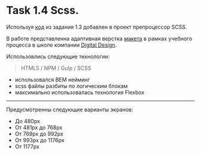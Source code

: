 # Task 1.4 Scss.

Используя [код](https://github.com/Dazzermax/Digital-Design-Tasks/tree/1.3project) из задания 1.3 добавлен в проект препроцессор SCSS.

В работе представленна адаптивная верстка  [макета](https://www.figma.com/file/XeWzrTMu0ZyFGeHNAWojBO/Task1?node-id=180%3A256) в рамках учебного процесса в школе компании [Digital Design](https://digdes.ru/).

Использовлись следующие технологии: 

> HTML5 / NPM / Gulp / SCSS

* использовался BEM нейминг 
* scss файлы разбиты по логическим блокам 
* максимально использовалась технология Flexbox
***
Предусмотренны следующие варианты экранов:
* До 480px
* От 481px до 768px
* От 769px до 992px
* От 993px до 1176px
* От 1177px







